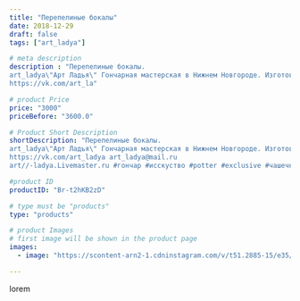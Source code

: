 ```yaml
---
title: "Перепелиные бокалы"
date: 2018-12-29
draft: false
tags: ["art_ladya"]

# meta description
description : "Перепелиные бокалы. 
art_ladya\"Арт Ладья\" Гончарная мастерская в Нижнем Новгороде. Изготовление керамики и мастер//-классы по обучению. 
https://vk.com/art_la"

# product Price
price: "3000"
priceBefore: "3600.0"

# Product Short Description
shortDescription: "Перепелиные бокалы. 
art_ladya\"Арт Ладья\" Гончарная мастерская в Нижнем Новгороде. Изготовление керамики и мастер//-классы по обучению. 
https://vk.com/art_ladya art_ladya@mail.ru 
art//-ladya.Livemaster.ru #гончар #исскуство #potter #exclusive #чашечки #керамикаручнаяработа #керамиканазаказ #handmade #керамика #гончарнаяпосуда #эксклюзивнаякерамика #painter #бокалы #decor #ceramicar #nntoday #claygoods #restaurant #earthenware #ceramic #design #cup #перепелиный #ceramicart #cups #перепелиныебокалы #clay #авторскаякерамика"

#product ID
productID: "Br-t2hKB2zD"

# type must be "products"
type: "products"

# product Images
# first image will be shown in the product page
images:
  - image: "https://scontent-arn2-1.cdninstagram.com/v/t51.2885-15/e35/47691290_581929642221155_2675078637298440744_n.jpg?tp=1&_nc_ht=scontent-arn2-1.cdninstagram.com&_nc_cat=111&_nc_ohc=ykikDWAt3oYAX8b8Vk_&ccb=7-4&oh=8a791ee1c5fd71eed6ef110fbb12f1de&oe=608645C7&_nc_sid=86f79a&ig_cache_key=MTk0NTE5Mzc0NzYxNzExNTMzMQ%3D%3D.2-ccb7-4"

---
```

lorem
